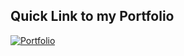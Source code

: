 ## Quick Link to my Portfolio  
[![Portfolio](https://img.shields.io/badge/-Portfolio-black?style=for-the-badge&logo=web&logoColor=white)](https://skheni.vercel.app)

